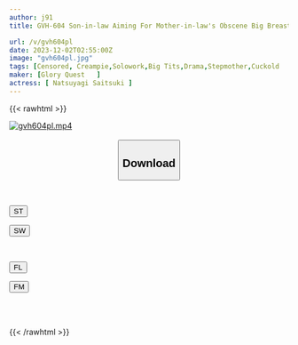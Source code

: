 ```yaml
---
author: j91
title: GVH-604 Son-in-law Aiming For Mother-in-law's Obscene Big Breasts Ayazuki Natsuyagi

url: /v/gvh604pl
date: 2023-12-02T02:55:00Z
image: "gvh604pl.jpg"
tags: [Censored, Creampie,Solowork,Big Tits,Drama,Stepmother,Cuckold	]
maker: [Glory Quest   ]
actress: [ Natsuyagi Saitsuki ]
---
```



{{< rawhtml >}}

<div class="video" data-videoid="arLxbVz9vVixqDo">
    <a href="javascript:;">
        <img src="/v/gvh604pl/gvh604pl.jpg" width="WIDTH" height="HEIGHT" alt="gvh604pl.mp4" loading="lazy">
    </a>
</div>

<script type="text/javascript" src="https://j91.asia/asset/on-demand-st.js"></script>

<br>
  <link rel="stylesheet" href="https://j91.asia/asset/bs5.css">
  
  <center>
  <button class="btn btn-primary" type="button" data-bs-toggle="collapse" data-bs-target=".multi-collapse" aria-expanded="false" aria-controls="multiCollapseExample1 multiCollapseExample2"><h2>Download</h2></button></center>
</p>
<div class="row">
  <div class="col">
    <div class="collapse multi-collapse" id="multiCollapseExample1">
      <div class="card card-body">
	      	      <br>
<div class="buttons">  
<p><a href="https://streamtape.to/v/arLxbVz9vVixqDo" target="_blank"><button class="btn-hover color-3"><i class="fa fa-download"></i> ST</button></a></p>
<p><a href="https://flaswish.com/x5d6i8l8rb70" target="_blank"><button class="btn-hover color-2"><i class="fa fa-download"></i> SW</button></a></p></div>
    </div>
  </div>
</div>
  <div class="col">
    <div class="collapse multi-collapse" id="multiCollapseExample2">
      <div class="card card-body">
	      <br>
<div class="buttons">
<p><a href="javascript:;" target="_blank"><button class="btn-hover color-9"><i class="fa fa-download"></i> FL</button></a></p>
<p><a href="javascript:;" target="_blank"><button class="btn-hover color-8"><i class="fa fa-download"></i> FM</button></a></p></div>
<br><br>
      </div>
    </div>
  </div>
</div>

{{< /rawhtml >}}